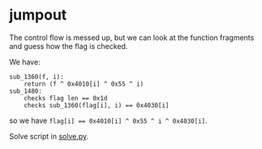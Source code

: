 # jumpout

The control flow is messed up, but we can look at the function fragments and guess how the flag is checked.

We have:
```
sub_1360(f, i):
    return (f ^ 0x4010[i] ^ 0x55 ^ i)
sub_1480:
    checks flag len == 0x1d
    checks sub_1360(flag[i], i) == 0x4030[i]
```
so we have `flag[i] == 0x4010[i] ^ 0x55 ^ i ^ 0x4030[i]`.

Solve script in [solve.py](`solve.py`).
